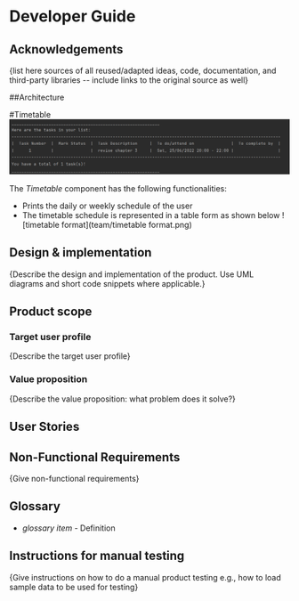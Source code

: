 # Developer Guide

## Acknowledgements

{list here sources of all reused/adapted ideas, code, documentation, and third-party libraries -- include links to the original source as well}

##Architecture

#Timetable
![img.png](img.png)

The *Timetable* component has the following functionalities:
  - Prints the daily or weekly schedule of the user
  - The timetable schedule is represented in a table form as shown below
![timetable format](team/timetable format.png)

## Design & implementation

{Describe the design and implementation of the product. Use UML diagrams and short code snippets where applicable.}


## Product scope
### Target user profile

{Describe the target user profile}

### Value proposition

{Describe the value proposition: what problem does it solve?}

## User Stories


## Non-Functional Requirements

{Give non-functional requirements}

## Glossary

* *glossary item* - Definition

## Instructions for manual testing

{Give instructions on how to do a manual product testing e.g., how to load sample data to be used for testing}
